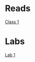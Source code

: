# Reads

[Class 1](./reads/1.md)

# Labs

[Lab 1](https://alonsoyiyi.github.io/reading-notes/201/labs/lab1.html)
